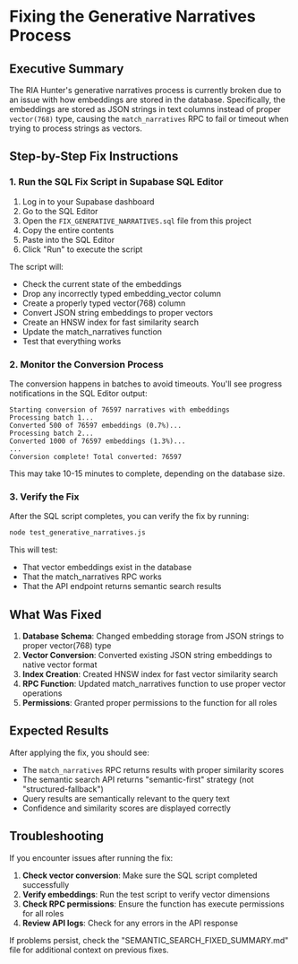 # Fixing the Generative Narratives Process

## Executive Summary

The RIA Hunter's generative narratives process is currently broken due to an issue with how embeddings are stored in the database. Specifically, the embeddings are stored as JSON strings in text columns instead of proper `vector(768)` type, causing the `match_narratives` RPC to fail or timeout when trying to process strings as vectors.

## Step-by-Step Fix Instructions

### 1. Run the SQL Fix Script in Supabase SQL Editor

1. Log in to your Supabase dashboard
2. Go to the SQL Editor
3. Open the `FIX_GENERATIVE_NARRATIVES.sql` file from this project
4. Copy the entire contents
5. Paste into the SQL Editor
6. Click "Run" to execute the script

The script will:
- Check the current state of the embeddings
- Drop any incorrectly typed embedding_vector column
- Create a properly typed vector(768) column
- Convert JSON string embeddings to proper vectors
- Create an HNSW index for fast similarity search
- Update the match_narratives function
- Test that everything works

### 2. Monitor the Conversion Process

The conversion happens in batches to avoid timeouts. You'll see progress notifications in the SQL Editor output:

```
Starting conversion of 76597 narratives with embeddings
Processing batch 1...
Converted 500 of 76597 embeddings (0.7%)...
Processing batch 2...
Converted 1000 of 76597 embeddings (1.3%)...
...
Conversion complete! Total converted: 76597
```

This may take 10-15 minutes to complete, depending on the database size.

### 3. Verify the Fix

After the SQL script completes, you can verify the fix by running:

```bash
node test_generative_narratives.js
```

This will test:
- That vector embeddings exist in the database
- That the match_narratives RPC works
- That the API endpoint returns semantic search results

## What Was Fixed

1. **Database Schema**: Changed embedding storage from JSON strings to proper vector(768) type
2. **Vector Conversion**: Converted existing JSON string embeddings to native vector format
3. **Index Creation**: Created HNSW index for fast vector similarity search 
4. **RPC Function**: Updated match_narratives function to use proper vector operations
5. **Permissions**: Granted proper permissions to the function for all roles

## Expected Results

After applying the fix, you should see:
- The `match_narratives` RPC returns results with proper similarity scores
- The semantic search API returns "semantic-first" strategy (not "structured-fallback")
- Query results are semantically relevant to the query text
- Confidence and similarity scores are displayed correctly

## Troubleshooting

If you encounter issues after running the fix:

1. **Check vector conversion**: Make sure the SQL script completed successfully
2. **Verify embeddings**: Run the test script to verify vector dimensions
3. **Check RPC permissions**: Ensure the function has execute permissions for all roles
4. **Review API logs**: Check for any errors in the API response

If problems persist, check the "SEMANTIC_SEARCH_FIXED_SUMMARY.md" file for additional context on previous fixes.
